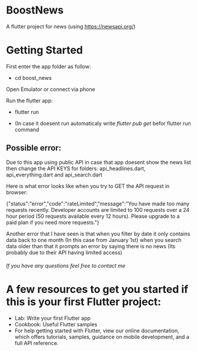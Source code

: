 # BoostNews
A flutter project for news (using https://newsapi.org/)

# Getting Started
First enter the app folder as follow:

- cd boost_news

Open Emulator or connect via phone

Run the flutter app:


- flutter run

- (In case it doesent run automaticaly write *flutter pub get* befor flutter run command

## Possible error:
Due to this app using public API in case that app doesent show the news list then change the API KEYS for folders: api_headlines.dart, api_everything.dart and api_search.dart

Here is what error looks like when you try to GET the API request in browser:

{"status":"error","code":"rateLimited","message":"You have made too many requests recently. Developer accounts are limited to 100 requests over a 24 hour period (50 requests available every 12 hours). Please upgrade to a paid plan if you need more requests."}

Another error that I have seen is that when you filter by date it only contains data back to one month (In this case from January 1st) when you search data older than that it prompts an error by saying there is no news (Its probably due to their API having limited access)

###### If you have any questions feel free to contact me
# A few resources to get you started if this is your first Flutter project:
- Lab: Write your first Flutter app
- Cookbook: Useful Flutter samples
- For help getting started with Flutter, view our online documentation, which offers tutorials, samples, guidance on mobile development, and a full API reference.
